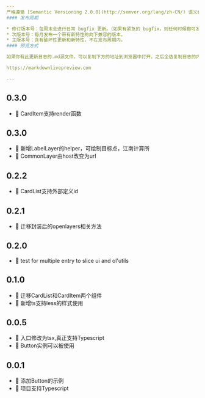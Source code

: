```yaml
---
严格遵循 [Semantic Versioning 2.0.0](http://semver.org/lang/zh-CN/) 语义化版本规范。
#### 发布周期

* 修订版本号：每周末会进行日常 bugfix 更新。（如果有紧急的 bugfix，则任何时候都可发布）
* 次版本号：每月发布一个带有新特性的向下兼容的版本。
* 主版本号：含有破坏性更新和新特性，不在发布周期内。
#### 预览方式

如果你有此更新日志的.md源文件，可以复制下方的地址到浏览器中打开，之后全选复制日志的内容到预览位置即可查看

https://markdownlivepreview.com

---
```

## 0.3.0
-  💄  CardItem支持render函数

## 0.3.0
-  🎉  新增LabelLayer的helper，可绘制目标点，江南计算所
-  💄  CommonLayer由host改变为url

## 0.2.2
-  🎉  CardList支持外部定义id
## 0.2.1
-  🎉  迁移封装后的openlayers相关方法
## 0.2.0
- 🐞  test for multiple entry to slice ui and ol'utils
## 0.1.0
-  🎉  迁移CardList和CardItem两个组件
- 🐞  新增ts支持less的样式使用

## 0.0.5
- 🎉  入口修改为tsx,真正支持Typescript
- 🎉  Button实例可以被使用 

## 0.0.1
- 🎉  添加Button的示例
- 🐞  项目支持Typescript